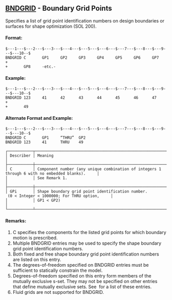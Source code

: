 ## [BNDGRID](https://nexus.hexagon.com/documentationcenter/bundle/MSC_Nastran_2022.4/page/Nastran_Combined_Book/qrg/bulkab/TOC.BNDGRID.xhtml) - Boundary Grid Points

Specifies a list of grid point identification numbers on design boundaries or surfaces for shape optimization (SOL 200).

#### Format:

```nastran
$---1---$---2---$---3---$---4---$---5---$---6---$---7---$---8---$---9---$---10--$
BNDGRID C       GP1     GP2     GP3     GP4     GP5     GP6     GP7     +       
+       GP8     -etc.-                                                          
```

#### Example:

```nastran
$---1---$---2---$---3---$---4---$---5---$---6---$---7---$---8---$---9---$---10--$
BNDGRID 123     41      42      43      44      45      46      47      +       
+       49                                                                      
```

#### Alternate Format and Example:

```nastran
$---1---$---2---$---3---$---4---$---5---$---6---$---7---$---8---$---9---$---10--$
BNDGRID C       GP1     “THRU”  GP2                                             
BNDGRID 123     41      THRU    49                                              
```

```text
┌───────────┬────────────────────────────────────────────────────────────────────────────────────────────────┐
│ Describer │ Meaning                                                                                        │
├───────────┼────────────────────────────────────────────────────────────────────────────────────────────────┤
│ C         │ Component number (any unique combination of integers 1 through 6 with no embedded blanks).     │
│           │ See Remark 1.                                                                                  │
├───────────┼────────────────────────────────────────────────────────────────────────────────────────────────┤
│ GPi       │ Shape boundary grid point identification number.  (0 < Integer < 1000000; For THRU option,     │
│           │ GP1 < GP2)                                                                                     │
└───────────┴────────────────────────────────────────────────────────────────────────────────────────────────┘
```

#### Remarks:

1. C specifies the components for the listed grid points for which boundary motion is prescribed.
2. Multiple BNDGRID entries may be used to specify the shape boundary grid point identification numbers.
3. Both fixed and free shape boundary grid point identification numbers are listed on this entry.
4. The degrees-of-freedom specified on BNDGRID entries must be sufficient to statically constrain the model.
5. Degrees-of-freedom specified on this entry form members of the mutually exclusive s-set. They may not be specified on other entries that define mutually exclusive sets. See   for a list of these entries.
6. Fluid grids are not supported for BNDGRID.
